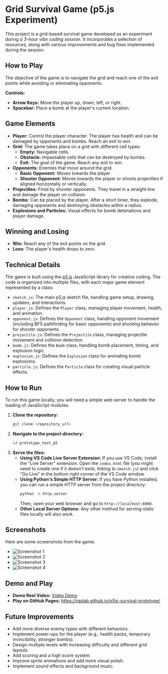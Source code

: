 # Grid Survival Game (p5.js Experiment)

This project is a grid-based survival game developed as an experiment during *a 3-hour vibe coding session*. It incorporates a selection of resources, along with various improvements and bug fixes implemented during the session.

## How to Play

The objective of the game is to navigate the grid and reach one of the exit points while avoiding or eliminating opponents.

**Controls:**

*   **Arrow Keys:** Move the player up, down, left, or right.
*   **Spacebar:** Place a bomb at the player's current location.

## Game Elements

*   **Player:** Control the player character. The player has health and can be damaged by opponents and bombs. Reach an exit to win.
*   **Grid:** The game takes place on a grid with different cell types:
    *   **Empty:** Navigable cells.
    *   **Obstacle:** Impassable cells that can be destroyed by bombs.
    *   **Exit:** The goal of the game. Reach any exit to win.
*   **Opponents:** Enemies that move around the grid.
    *   **Basic Opponent:** Moves towards the player.
    *   **Shooter Opponent:** Moves towards the player or shoots projectiles if aligned horizontally or vertically.
*   **Projectiles:** Fired by shooter opponents. They travel in a straight line and damage the player on collision.
*   **Bombs:** Can be placed by the player. After a short timer, they explode, damaging opponents and destroying obstacles within a radius.
*   **Explosions and Particles:** Visual effects for bomb detonations and player damage.

## Winning and Losing

*   **Win:** Reach any of the exit points on the grid.
*   **Lose:** The player's health drops to zero.

## Technical Details

The game is built using the [p5.js](https://p5js.org/) JavaScript library for creative coding. The code is organized into multiple files, with each major game element represented by a class:

*   `sketch.js`: The main p5.js sketch file, handling game setup, drawing, updates, and interactions.
*   `player.js`: Defines the `Player` class, managing player movement, health, and animation.
*   `opponent.js`: Defines the `Opponent` class, handling opponent movement (including BFS pathfinding for basic opponents) and shooting behavior for shooter opponents.
*   `projectile.js`: Defines the `Projectile` class, managing projectile movement and collision detection.
*   `bomb.js`: Defines the `Bomb` class, handling bomb placement, timing, and explosion logic.
*   `explosion.js`: Defines the `Explosion` class for animating bomb explosions.
*   `particle.js`: Defines the `Particle` class for creating visual particle effects.

## How to Run

To run this game locally, you will need a simple web server to handle the loading of JavaScript modules.

1.  **Clone the repository:**
    ```bash
    git clone <repository_url>
    ```
2.  **Navigate to the project directory:**
    ```bash
    cd prototype_test_p5
    ```
3.  **Serve the files:**
    *   **Using VS Code Live Server Extension:** If you use VS Code, install the "Live Server" extension. Open the `index.html` file (you might need to create one if it doesn't exist, linking to `sketch.js`) and click "Go Live" in the bottom right corner of the VS Code window.
    *   **Using Python's Simple HTTP Server:** If you have Python installed, you can run a simple HTTP server from the project directory:
        ```bash
        python -m http.server
        ```
        Then, open your web browser and go to `http://localhost:8000`.
    *   **Other Local Server Options:** Any other method for serving static files locally will also work.

## Screenshots

Here are some screenshots from the game:

*   ![Screenshot 1](screenshots/Screenshot%20from%202025-05-20%2022-32-45.png)
*   ![Screenshot 2](screenshots/Screenshot%20from%202025-05-20%2022-33-06.png)
*   ![Screenshot 3](screenshots/Screenshot%20from%202025-05-20%2022-33-18.png)
*   ![Screenshot 4](screenshots/Screenshot%20from%202025-05-20%2022-33-30.png)

## Demo and Play

*   **Demo Reel Video:** [Video Demo](screenshots/Screencast%20from%2020.05.2025%2022:30:03.webm)
*   **Play on GitHub Pages:** https://raslab.github.io/p5js-survival-prototype/

## Future Improvements

*   Add more diverse enemy types with different behaviors.
*   Implement power-ups for the player (e.g., health packs, temporary invincibility, stronger bombs).
*   Design multiple levels with increasing difficulty and different grid layouts.
*   Add scoring and a high score system.
*   Improve sprite animations and add more visual polish.
*   Implement sound effects and background music.

